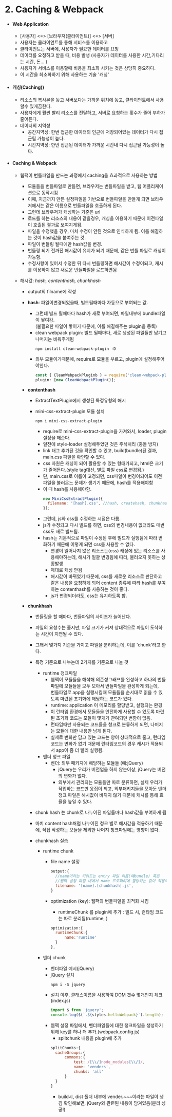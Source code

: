 # 2. Caching & Webpack

- #### Web Application

  - [사용자] <=> [브라우저(클라이언트)] <=> [서버]
  - 사용자는 클라이언트를 통해 서비스를 이용하고
  - 클라이언트는 서버에, 사용자가 필요한 데이터를 요청
  - 데이터를 요청하고 받을 때, 비용 발생 (사용자가 데이터를 사용한 시간,기다리는 시간, 돈... )
  - 사용자가 서비스를 이용할때 비용을 최소화 시키는 것은 상당히 중요하다.
  - 이 시간을 최소화하기 위해 사용하는 기술 '캐싱'

- #### 캐싱(Caching))

  - 리소스의 복사본을 놓고 서버보다는 가까운 위치에 놓고, 클라이언트에서 사용할수 있게끔한다.
  - 사용자에게 훨씬 빨리 리소스를 전달하고, 서버로 요청하는 횟수가 줄어 부하가 줄어든다.
  - 데이터의 지역성
    - 공간지역성: 한번 접근한 데이터의 인근에 저장되어있는 데이터가 다시 접근될 가능성이 높다.
    - 시간지역성: 한번 접근된 데이터가 가까운 시간내 다시 접근될 가능성이 높다.

- #### Caching & Webpack

  - 웹팩이 번틀파일을 만드는 과정에서 caching을 효과적으로 사용하는 방법
    - 모듈들을 번들파일로 만들면, 브라우저는 번들파일을 받고, 웹 어플리케이션으로 동작시킴
    - 이때, 지금까지 만든 설정파일을 기반으로 번들파일을 만들게 되면 브라우저에서는 같은 이름으로 번들파일을 호출하게 된다.
    - 그런데 브라우저가 캐싱하는 기준은 url
    - 로드를 하는 리소스의 내용이 같을경우, 캐싱을 이용하기 때문에 이전파일이 호출된 결과로 보여지게됨.
    - 파일을 수정했을 경우, 마치 수정이 안된 것으로 인식하게 됨. 이를 해결하는 것이 hash값을 붙여주는 것.
    - 파일이 번들링 될때에만 hash값을 변경.
    - 번들링 되기 전까진 해시값이 유지가 되기 때문에, 같은 번틀 파일로 캐싱이 가능함.
    - 수정사항이 있어서 수정한 뒤 다시 번들링하면 해시값이 수정이되고, 캐시를 이용하지 않고 새로운 번들파일을 로드하면됨
  - 해시값: _hash, contenthash, chunkhash_

    - output의 filname에 작성
    - **hash**: 파일이변경되었을때, 빌드될때마다 자동으로 부여되는 값.
      - 그런데 빌드 될때마다 hash가 새로 부여되면, 파일내부에 bundle파일이 쌓여감.  
        (불필요한 파일이 쌓이기 때문에, 이를 해결해주는 plugin을 등록)
      - clean webpack plugin: 빌드 될때마다, 새로 생성된 파일들만 남기고 나머지는 비워주게됨
        ```console
        npm install clean-webpack-plugin -D
        ```
      - 외부 모듈이기때문에, require로 모듈을 부르고, plugin에 설정해주어야한다.
        ```js
        const { CleanWebpackPluginb } = require('clean-webpack-plugin');
        plugin: [new CleanWebpackPlugin()];
        ```
    - **contenthash**

      - ExtractTextPlugin에서 생성된 특정유형의 해시
      - mini-css-extract-plugin 모듈 설치

        ```console
        npm i mini-css-extract-plugin
        ```

        - require로 mini-css-extract-plugin을 가져와서, loader, plugin설정을 해준다.
        - 일전에 style-loader 설정해두었던 것은 주석처리 (충돌 방지)
        - link 태그 추가된 것을 확인할 수 있고, build(bundle)된 결과, main.css 파일을 확인할 수 있다.
        - css 자원은 캐싱이 되어 활용할 수 있는 형태가되고, html은 크기가 줄어든다.(style tag대신, 별도 파일 css로 변경됨.)
        - 단, main.css로 이름이 고정되면, css파일이 변경이되어도 이전 파일을 불러온느 문제가 생기기 때문에, hash를 적용해야함
        - 이 때 hash를 사용해야함.
          ```js
          new MiniCssExtractPlugin({
            filename: '[hash].css', //hash, createhash, chunkhash
          });
          ```
        - 그런데, js와 css를 수정하는 시점은 다름.
        - js가 수정되고 다시 빌드를 하면, css의 변경내용이 없더라도 매번 css도 새로 빌드됨.
        - hash는 기본적으로 파일이 수정된 후에 빌드가 실행됨에 따라 변화하기 때문에 이렇게 되면 css를 사용할 수 없다.
          - 변경이 일어나지 않은 리소스는(css) 캐싱에 있는 리소스를 사용해야하는데, 해시가 일괄 변경됨에 따라, 불러오지 못하는 상황발생
          - 제대로 캐싱 안됨
          - 해시값이 바뀌었기 때문에, css를 새로운 리소스로 판단하고 같은 내용을 요청하게 되어 content 종류에 따라 hash를 부여하는 contenthash를 사용하는 것이 좋다.
          - js가 변경되더라도, css는 유지하도록 함.

    - **chunkhash**

      - 번들링을 할 때마다, 번들파일의 사이즈가 늘어난다.
      - 파일의 요청수는 줄지만, 파일 크기가 커져 상대적으로 파일이 도착하는 시간이 지연될 수 있다.
      - 그래서 몇가지 기준을 가지고 파일을 분리하는데, 이를 'chunk'라고 한다.
      - 특정 기준으로 나누는데 2가지를 기준으로 나눌 것
        - runtime 청크파일
          - 웹팩이 모듈들을 해석해 의존성그래프를 완성하고 하나의 번들파일에 모듈들을 모두 모아서 번들파일을 완성하게 되는데,  
            번들파일로 app을 실행시킬때 모듈들을 순서대로 읽을 수 있도록 마련된 초기화에 해당하는 코드가 있다.
          - runtime: application 이 메모리를 할당받고, 실행되는 환경
          - 이 런타임 환경에서 모듈들을 안전하게 사용할 수 있도록 마련된 초기화 코드는 모듈이 몇개가 관여되던 변함이 없음.
          - 런타임때만 사용되는 코드들을 청크로 분류하게 되면, 나머지는 모듈에 대한 내용만 남게 된다.
          - 실제로 변화만 담고 있는 코드는 양이 상대적으로 줄고, 런타임 코드는 변화가 없기 때문에 런타임코드의 경우 캐시가 적용되서 app이 좀 더 빨리 실행됨.
        - 밴더 청크 파일
          - 벤더: 외부 패키지에 해당하는 모듈들 (예:jQuery)
            - jQuery는 우리가 버전업을 하지 않는이상, jQuery는 버전의 변화가 없다.
            - 외부에서 관리되는 모듈들만 따로 분류하면, 실제 우리가 작업하는 코드만 응집이 되고, 외부패키지들을 모아둔 벤더 청크 파일은 해시값이 바뀌지 않기 때문에 캐시를 통해 효율을 높일 수 있다.
      - chunk hash 는 chunk로 나누어진 파일들마다 hash값을 부여하게 됨
      - 마치 content hash처럼 나누어진 청크 별로 해시값을 적용하기 때문에, 직접 작성하는 모듈을 제외한 나머지 청크파일에는 영향이 없다.

      - chunkhash 실습

        - runtime chunk

          - file name 설정

            ```js
            output:{
              //name이라는 키워드는 entry 파일 이름(예bundle) 혹은
              //웹팩 설정 파일 내에서 name 프로퍼티에 할당하는 값이 적용되는 공간
              filename: '[name].[chunkhash].js',
            }
            ```

          - optimization (key): 웹팩의 번들파일을 최적화 시킴
            - runtimeChunk 를 plugin에 추가 : 빌드 시, 런타임 코드는 따로 분리됨(runtime, )
            ```js
            optimization:{
              runtimeChunk:{
                  name:'runtime'
              }
            },
            ```

        - 벤더 chunk
          - 벤더파일 예시(jQuery)
          - jQuery 설치
            ```
            npm i -S jquery
            ```
          - 설치 이후, 클래스이름을 사용하여 DOM 갯수 몇개인지 체크(index.js)
            ```js
            import $ from 'jquery';
            console.log($(`.${styles.helloWebpack}`).length);
            ```
          - 웹팩 설정 파일에서, 벤더파일들에 대한 청크파일을 생성하기 위해 key를 하나 더 추가.(webpack.config.js)
            - splitchunk 내용을 plugin에 추가
            ```js
            splitChunks:{
              cacheGroups:{
                  commons:{
                      test: /[\\/]node_modules[\\/]/,
                      name: 'venders',
                      chunks: 'all'
                  }
              }
            }
            ```
            - build시, dist 폴더 내부에 vender.~~~이라는 파일이 생김 확인해보면, jQuery와 관련된 내용이 담겨있음(분리 성공!)
